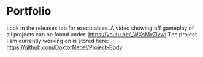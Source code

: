 # Portfolio
Look in the releases tab for executables.
A video showing off gameplay of all projects can be found under: https://youtu.be/_WXsMvZiywI
The project I am currently working on is stored here: https://github.com/DoktorNebel/Project-Body
